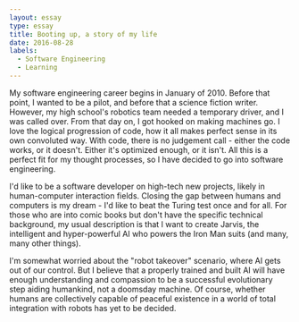 ```yaml
---
layout: essay
type: essay
title: Booting up, a story of my life
date: 2016-08-28
labels:
  - Software Engineering
  - Learning
---
```


My software engineering career begins in January of 2010. Before that point, I wanted to be a pilot, and before that a science fiction writer. However, my high school's robotics team needed a temporary driver, and I was called over. From that day on, I got hooked on making machines go. I love the logical progression of code, how it all makes perfect sense in its own convoluted way. With code, there is no judgement call - either the code works, or it doesn't. Either it's optimized enough, or it isn't. All this is a perfect fit for my thought processes, so I have decided to go into software engineering.

I'd like to be a software developer on high-tech new projects, likely in human-computer interaction fields. Closing the gap between humans and computers is my dream - I'd like to beat the Turing test once and for all. For those who are into comic books but don't have the specific technical background, my usual description is that I want to create Jarvis, the intelligent and hyper-powerful AI who powers the Iron Man suits (and many, many other things).

I'm somewhat worried about the "robot takeover" scenario, where AI gets out of our control. But I believe that a properly trained and built AI will have enough understanding and compassion to be a successful evolutionary step aiding humankind, not a doomsday machine. Of course, whether humans are collectively capable of peaceful existence in a world of total integration with robots has yet to be decided.
